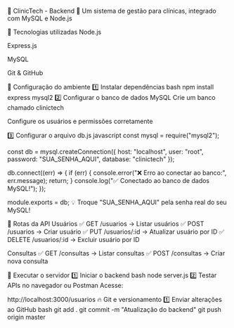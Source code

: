 
🏥 ClinicTech - Backend
🔹 Um sistema de gestão para clínicas, integrado com MySQL e Node.js

🚀 Tecnologias utilizadas
Node.js

Express.js

MySQL

Git & GitHub

📌 Configuração do ambiente
1️⃣ Instalar dependências
bash
npm install express mysql2
2️⃣ Configurar o banco de dados MySQL
Crie um banco chamado clinictech

Configure os usuários e permissões corretamente

3️⃣ Configurar o arquivo db.js
javascript
const mysql = require("mysql2");

const db = mysql.createConnection({
    host: "localhost",
    user: "root",
    password: "SUA_SENHA_AQUI",
    database: "clinictech"
});

db.connect((err) => {
    if (err) {
        console.error("❌ Erro ao conectar ao banco:", err.message);
        return;
    }
    console.log("✅ Conectado ao banco de dados MySQL!");
});

module.exports = db;
💡 Troque "SUA_SENHA_AQUI" pela senha real do seu MySQL!

📌 Rotas da API
Usuários
✅ GET /usuarios → Listar usuários ✅ POST /usuarios → Criar usuário ✅ PUT /usuarios/:id → Atualizar usuário por ID ✅ DELETE /usuarios/:id → Excluir usuário por ID

Consultas
✅ GET /consultas → Listar consultas ✅ POST /consultas → Criar nova consulta

📌 Executar o servidor
1️⃣ Iniciar o backend
bash
node server.js
2️⃣ Testar APIs no navegador ou Postman
Acesse:

http://localhost:3000/usuarios
🔥 Git e versionamento
1️⃣ Enviar alterações ao GitHub
bash
git add .
git commit -m "Atualização do backend"
git push origin master
